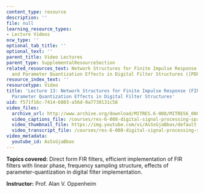 ```yaml
---
content_type: resource
description: ''
file: null
learning_resource_types:
- Lecture Videos
ocw_type: ''
optional_tab_title: ''
optional_text: ''
parent_title: Video Lectures
parent_type: SupplementalResourceSection
related_resources_text: Network Structures for Finite Impulse Response (FIR) Systems
  and Parameter Quantization Effects in Digital Filter Structures ([PDF](resources/mitres_6_008s11_lec13-1))
resource_index_text: ''
resourcetype: Video
title: 'Lecture 13: Network Structures for Finite Impulse Response (FIR) Systems and
  Parameter Quantization Effects in Digital Filter Structures'
uid: f571f16c-7414-6803-a56d-0a7730131c58
video_files:
  archive_url: http://www.archive.org/download/MITRES.6-008/MITRES6_008_lec13_300k.mp4
  video_captions_file: /courses/res-6-008-digital-signal-processing-spring-2011/33d12bc19c5d5c81aff6381848920a87_AsSsGjaBbas.vtt
  video_thumbnail_file: https://img.youtube.com/vi/AsSsGjaBbas/default.jpg
  video_transcript_file: /courses/res-6-008-digital-signal-processing-spring-2011/4260578ccde71f509549a31a9d2e3e97_AsSsGjaBbas.pdf
video_metadata:
  youtube_id: AsSsGjaBbas
---
```


**Topics covered:** Direct form FIR filters, efficient implementation of FIR filters with linear phase, frequency sampling structure, effects of parameter-quantization in digital filter implementation.

**Instructor:** Prof. Alan V. Oppenheim